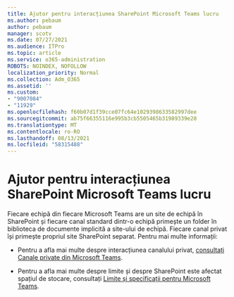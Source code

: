 ```yaml
---
title: Ajutor pentru interacțiunea SharePoint Microsoft Teams lucru
ms.author: pebaum
author: pebaum
manager: scotv
ms.date: 07/27/2021
ms.audience: ITPro
ms.topic: article
ms.service: o365-administration
ROBOTS: NOINDEX, NOFOLLOW
localization_priority: Normal
ms.collection: Adm_O365
ms.assetid: ''
ms.custom:
- "9007084"
- "11929"
ms.openlocfilehash: f60b07d1f39cce07fc64e1029398633582997dee
ms.sourcegitcommit: ab75f66355116e995b3cb5505465b31989339e28
ms.translationtype: MT
ms.contentlocale: ro-RO
ms.lasthandoff: 08/13/2021
ms.locfileid: "58315488"
---
```

# <a name="help-with-the-sharepoint-and-microsoft-teams-interaction"></a>Ajutor pentru interacțiunea SharePoint Microsoft Teams lucru

Fiecare echipă din fiecare Microsoft Teams are un site de echipă în SharePoint și fiecare canal standard dintr-o echipă primește un folder în biblioteca de documente implicită a site-ului de echipă. Fiecare canal privat își primește propriul site SharePoint separat. Pentru mai multe informații:

- Pentru a afla mai multe despre interacțiunea canalului privat, [consultați Canale private din Microsoft Teams](https://docs.microsoft.com/MicrosoftTeams/private-channels#private-channel-sharepoint-sites).

- Pentru a afla mai multe despre limite și despre SharePoint este afectat spațiul de stocare, consultați [Limite și specificații pentru Microsoft Teams](https://docs.microsoft.com/microsoftteams/limits-specifications-teams#storage). 
